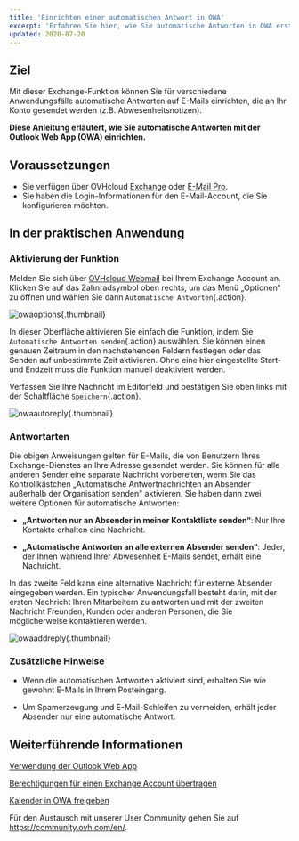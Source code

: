 ```yaml
---
title: 'Einrichten einer automatischen Antwort in OWA'
excerpt: 'Erfahren Sie hier, wie Sie automatische Antworten in OWA erstellen'
updated: 2020-07-20
---
```


## Ziel

Mit dieser Exchange-Funktion können Sie für verschiedene Anwendungsfälle automatische Antworten auf E-Mails einrichten, die an Ihr Konto gesendet werden (z.B. Abwesenheitsnotizen).

**Diese Anleitung erläutert, wie Sie automatische Antworten mit der Outlook Web App (OWA) einrichten.**

## Voraussetzungen

- Sie verfügen über OVHcloud [Exchange](/links/web/emails-hosted-exchange) oder [E-Mail Pro](/links/web/email-pro).
- Sie haben die Login-Informationen für den E-Mail-Account, die Sie konfigurieren möchten.

## In der praktischen Anwendung

### Aktivierung der Funktion

Melden Sie sich über [OVHcloud Webmail](https://www.ovh.de/mail) bei Ihrem Exchange Account an. Klicken Sie auf das Zahnradsymbol oben rechts, um das Menü „Optionen“ zu öffnen und wählen Sie dann `Automatische Antworten`{.action}.

![owaoptions](images/exchange-autorep-step1.png){.thumbnail}

In dieser Oberfläche aktivieren Sie einfach die Funktion, indem Sie `Automatische Antworten senden`{.action} auswählen. Sie können einen genauen Zeitraum in den nachstehenden Feldern festlegen oder das Senden auf unbestimmte Zeit aktivieren. Ohne eine hier eingestellte Start- und Endzeit muss die Funktion manuell deaktiviert werden. 

Verfassen Sie Ihre Nachricht im Editorfeld und bestätigen Sie oben links mit der Schaltfläche `Speichern`{.action}.

![owaautoreply](images/exchange-autorep-step2.png){.thumbnail}

### Antwortarten

Die obigen Anweisungen gelten für E-Mails, die von Benutzern Ihres Exchange-Dienstes an Ihre Adresse gesendet werden. Sie können für alle anderen Sender eine separate Nachricht vorbereiten, wenn Sie das Kontrollkästchen „Automatische Antwortnachrichten an Absender außerhalb der Organisation senden" aktivieren. Sie haben dann zwei weitere Optionen für automatische Antworten:

- **„Antworten nur an Absender in meiner Kontaktliste senden“**: Nur Ihre Kontakte erhalten eine Nachricht.

- **„Automatische Antworten an alle externen Absender senden“**: Jeder, der Ihnen während Ihrer Abwesenheit E-Mails sendet, erhält eine Nachricht.

In das zweite Feld kann eine alternative Nachricht für externe Absender eingegeben werden. Ein typischer Anwendungsfall besteht darin, mit der ersten Nachricht Ihren Mitarbeitern zu antworten und mit der zweiten Nachricht Freunden, Kunden oder anderen Personen, die Sie möglicherweise kontaktieren werden.

![owaaddreply](images/exchange-autorep-step3.png){.thumbnail}

### Zusätzliche Hinweise

- Wenn die automatischen Antworten aktiviert sind, erhalten Sie wie gewohnt E-Mails in Ihrem Posteingang.

- Um Spamerzeugung und E-Mail-Schleifen zu vermeiden, erhält jeder Absender nur eine automatische Antwort.

## Weiterführende Informationen

[Verwendung der Outlook Web App](/pages/web_cloud/email_and_collaborative_solutions/using_the_outlook_web_app_webmail/email_owa)

[Berechtigungen für einen Exchange Account übertragen](/pages/web_cloud/email_and_collaborative_solutions/microsoft_exchange/feature_delegation)

[Kalender in OWA freigeben](/pages/web_cloud/email_and_collaborative_solutions/using_the_outlook_web_app_webmail/owa_calendar_sharing)

Für den Austausch mit unserer User Community gehen Sie auf <https://community.ovh.com/en/>.

